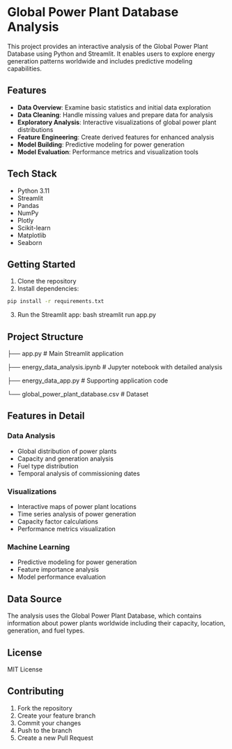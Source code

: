 # Global Power Plant Database Analysis

This project provides an interactive analysis of the Global Power Plant Database using Python and Streamlit. It enables users to explore energy generation patterns worldwide and includes predictive modeling capabilities.

## Features

- **Data Overview**: Examine basic statistics and initial data exploration
- **Data Cleaning**: Handle missing values and prepare data for analysis
- **Exploratory Analysis**: Interactive visualizations of global power plant distributions
- **Feature Engineering**: Create derived features for enhanced analysis
- **Model Building**: Predictive modeling for power generation
- **Model Evaluation**: Performance metrics and visualization tools

## Tech Stack

- Python 3.11
- Streamlit
- Pandas
- NumPy
- Plotly
- Scikit-learn
- Matplotlib
- Seaborn

## Getting Started

1. Clone the repository
2. Install dependencies:
```bash
pip install -r requirements.txt
```

3. Run the Streamlit app:
bash
streamlit run app.py


## Project Structure

├── app.py                         # Main Streamlit application

├── energy_data_analysis.ipynb     # Jupyter notebook with detailed analysis

├── energy_data_app.py            # Supporting application code

└── global_power_plant_database.csv # Dataset


## Features in Detail

### Data Analysis
- Global distribution of power plants
- Capacity and generation analysis
- Fuel type distribution
- Temporal analysis of commissioning dates

### Visualizations
- Interactive maps of power plant locations
- Time series analysis of power generation
- Capacity factor calculations
- Performance metrics visualization

### Machine Learning
- Predictive modeling for power generation
- Feature importance analysis
- Model performance evaluation

## Data Source

The analysis uses the Global Power Plant Database, which contains information about power plants worldwide including their capacity, location, generation, and fuel types.

## License

MIT License

## Contributing

1. Fork the repository
2. Create your feature branch
3. Commit your changes
4. Push to the branch
5. Create a new Pull Request


